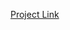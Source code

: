<a href="https://bdetanico.github.io/Breast-Cancer-Diagnosis/Breast-Cancer-Diagnostic_v5.html">Project Link</a>
